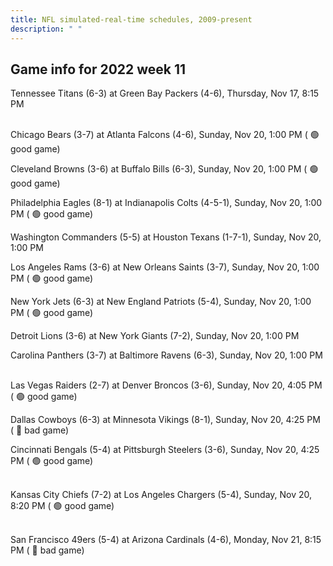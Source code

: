 ```yaml
---
title: NFL simulated-real-time schedules, 2009-present
description: " "
---
```


## Game info for 2022 week 11
Tennessee Titans (6-3) at Green Bay Packers (4-6), Thursday, Nov 17, 8:15 PM

<br/>Chicago Bears (3-7) at Atlanta Falcons (4-6), Sunday, Nov 20, 1:00 PM (	:green_circle: good game)

Cleveland Browns (3-6) at Buffalo Bills (6-3), Sunday, Nov 20, 1:00 PM (	:green_circle: good game)

Philadelphia Eagles (8-1) at Indianapolis Colts (4-5-1), Sunday, Nov 20, 1:00 PM (	:green_circle: good game)

Washington Commanders (5-5) at Houston Texans (1-7-1), Sunday, Nov 20, 1:00 PM

Los Angeles Rams (3-6) at New Orleans Saints (3-7), Sunday, Nov 20, 1:00 PM (	:green_circle: good game)

New York Jets (6-3) at New England Patriots (5-4), Sunday, Nov 20, 1:00 PM (	:green_circle: good game)

Detroit Lions (3-6) at New York Giants (7-2), Sunday, Nov 20, 1:00 PM

Carolina Panthers (3-7) at Baltimore Ravens (6-3), Sunday, Nov 20, 1:00 PM

<br/>Las Vegas Raiders (2-7) at Denver Broncos (3-6), Sunday, Nov 20, 4:05 PM (	:green_circle: good game)

Dallas Cowboys (6-3) at Minnesota Vikings (8-1), Sunday, Nov 20, 4:25 PM (	:red_circle: bad game)

Cincinnati Bengals (5-4) at Pittsburgh Steelers (3-6), Sunday, Nov 20, 4:25 PM (	:green_circle: good game)

<br/>Kansas City Chiefs (7-2) at Los Angeles Chargers (5-4), Sunday, Nov 20, 8:20 PM (	:green_circle: good game)

<br/>San Francisco 49ers (5-4) at Arizona Cardinals (4-6), Monday, Nov 21, 8:15 PM (	:red_circle: bad game)

